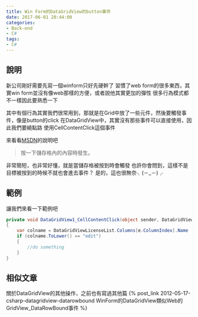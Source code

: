 ```yaml
---
title: Win Form的DataGridView的button事件
date: 2017-06-01 20:44:00
categories:
- Back-end
- C#
tags:
- C#
---
```

## 說明
新公司剛好需要先寫一個winform只好先硬幹了
習慣了web form的很多東西，其實win form並沒有像web那樣的方便，或者說他其實更加的彈性
很多行為模式都不一樣因此要熟悉一下

<!--more-->

其中有個行為其實我們很常用到，那就是在Grid中放了一些元件，然後要觸發事件，像是button的click
在DataGridView中，其實沒有那些事件可以直接使用，因此我們要繞點路
使用CellContentClick這個事件

來看看[MSDN](https://msdn.microsoft.com/zh-tw/library/system.windows.forms.datagridview.cellcontentclick(v=vs.110).aspx)的說明吧
>按一下儲存格內的內容時發生。

非常簡短，也非常好懂，就是當儲存格被按到時會觸發
也許你會問到，這樣不是目標被按到的時候不就也會進去事件？
是的，這也很無奈╮(－_－)╭

## 範例
讓我們來看一下範例吧
```csharp
private void DataGridView1_CellContentClick(object sender, DataGridViewCellEventArgs e)
{
    var colname = DataGridViewLicenseList.Columns[e.ColumnIndex].Name
    if (colname.ToLower() == "edit")
    {
        //do something
    }
}
```

## 相似文章
關於DataGridView的其他操作，之前也有寫過其他篇
{% post_link 2012-05-17-csharp-datagridview-datarowbound WinForm的DataGridView類似Web的GridView_DataRowBound事件 %}